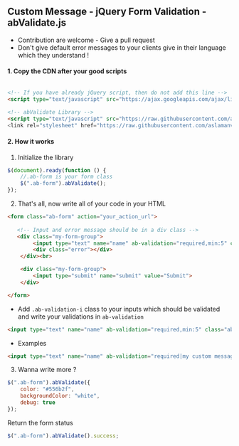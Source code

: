 ## Custom Message - jQuery Form Validation - abValidate.js

 * Contribution are welcome - Give a pull request <br>
 * Don't give default error messages to your clients give in their language which they understand !

#### 1. Copy the CDN after your good scripts 

```html

<!-- If you have already jQuery script, then do not add this line -->
<script type="text/javascript" src="https://ajax.googleapis.com/ajax/libs/jquery/3.3.1/jquery.min.js"></script>

<!-- abValidate Library -->
<script type="text/javascript" src="https://raw.githubusercontent.com/aslamanver/abvalidate/master/abValidate.min.js">
<link rel="stylesheet" href="https://raw.githubusercontent.com/aslamanver/abvalidate/master/abValidate.css">
```

#### 2. How it works

1. Initialize the library

```javascript
$(document).ready(function () {
    //.ab-form is your form class
    $(".ab-form").abValidate();
});
```

2. That's all, now write all of your code in your HTML

```html
<form class="ab-form" action="your_action_url">
   
   <!-- Input and error message should be in a div class -->
   <div class="my-form-group">
        <input type="text" name="name" ab-validation="required,min:5" class="ab-validation-i" />
        <div class="error"></div>
    </div><br>

    <div class="my-form-group">
        <input type="submit" name="submit" value="Submit">
    </div>

</form>
```

* Add ```.ab-validation-i``` class to your inputs which should be validated and write your validations in ```ab-validation```

```html
<input type="text" name="name" ab-validation="required,min:5" class="ab-validation-i" />
```

* Examples

```html
<input type="text" name="name" ab-validation="required|my custom message,min:5|my custom message" class="ab-validation-i" />
```

3. Wanna write more ?

```javascript
$(".ab-form").abValidate({
    color: "#556b2f",
    backgroundColor: "white",
    debug: true
});
```

Return the form status
```javascript
$(".ab-form").abValidate().success;
```


